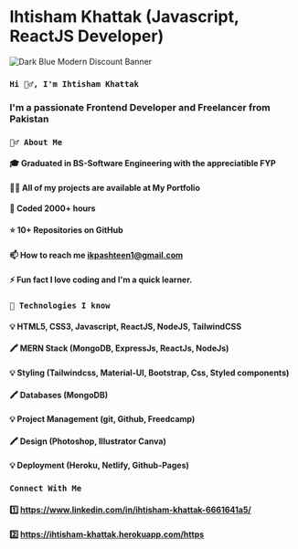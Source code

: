 # Ihtisham Khattak (Javascript, ReactJS Developer)

![Dark Blue Modern Discount Banner](https://user-images.githubusercontent.com/86098390/193516026-c2776ccd-040e-438c-a0df-5baf6869d87a.jpg)

### `Hi 🙋‍♂️, I'm Ihtisham Khattak`
### I'm a passionate Frontend Developer and Freelancer from Pakistan

### `🙋‍♂️ About Me`
#### 🎓 Graduated in BS-Software Engineering with the appreciatible FYP
#### 👨‍💻 All of my projects are available at My Portfolio
#### 🤠 Coded 2000+ hours
#### ⭐ 10+ Repositories on GitHub
#### 📫 How to reach me ikpashteen1@gmail.com
#### ⚡ Fun fact I love coding and I'm a quick learner.

### `🚀 Technologies I know`
#### 💡 HTML5, CSS3, Javascript, ReactJS, NodeJS, TailwindCSS
#### 🖍 MERN Stack (MongoDB, ExpressJs, ReactJs, NodeJs)
#### 💡 Styling (Tailwindcss, Material-UI, Bootstrap, Css, Styled components)
#### 🖍 Databases (MongoDB)
#### 💡 Project Management (git, Github, Freedcamp)
#### 🖍 Design (Photoshop, Illustrator Canva)
#### 💡 Deployment (Heroku, Netlify, Github-Pages)


### `Connect With Me`
#### 1️⃣ https://www.linkedin.com/in/ihtisham-khattak-6661641a5/
#### 2️⃣ https://ihtisham-khattak.herokuapp.com/https

